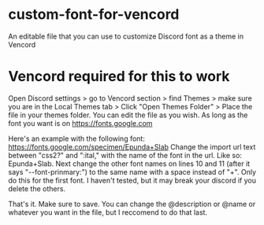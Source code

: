 # custom-font-for-vencord
An editable file that you can use to customize Discord font as a theme in Vencord


# Vencord required for this to work
Open Discord settings > go to Vencord section > find Themes > make sure you are in the Local Themes tab > Click "Open Themes Folder" > Place the file in your themes folder. 
You can edit the file as you wish. As long as the font you want is on https://fonts.google.com

Here's an example with the following font: https://fonts.google.com/specimen/Epunda+Slab
Change the import url text between "css2?" and ":ital," with the name of the font in the url. Like so: Epunda+Slab.
Next change the other font names on lines 10 and 11 (after it says "--font-prinmary:") to the same name with a space instead of "+". Only do this for the first font. I haven't tested, but it may break your discord if you delete the others.

That's it. Make sure to save. You can change the @description or @name or whatever you want in the file, but I reccomend to do that last.

